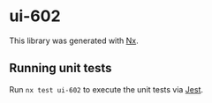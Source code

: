 # ui-602

This library was generated with [Nx](https://nx.dev).

## Running unit tests

Run `nx test ui-602` to execute the unit tests via [Jest](https://jestjs.io).

